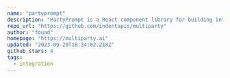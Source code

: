```yaml
---
name: "partyprompt"
description: "PartyPrompt is a React component library for building interactive apps with approvals."
repo_url: "https://github.com/indentapis/multiparty"
author: "fouad"
homepage: "https://multiparty.ai"
updated: "2023-09-20T18:34:02.218Z"
github_stars: 4
tags: 
  - integration
---
```

